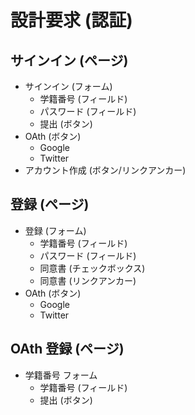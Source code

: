 # 設計要求 (認証)

## サインイン (ページ)

- サインイン (フォーム)
  - 学籍番号 (フィールド)
  - パスワード (フィールド)
  - 提出 (ボタン)
- OAth (ボタン)
  - Google
  - Twitter
- アカウント作成 (ボタン/リンクアンカー)

## 登録 (ページ)

- 登録 (フォーム)
  - 学籍番号 (フィールド)
  - パスワード (フィールド)
  - 同意書 (チェックボックス)
  - 同意書 (リンクアンカー)
- OAth (ボタン)
  - Google
  - Twitter

## OAth 登録 (ページ)

- 学籍番号 フォーム
  - 学籍番号 (フィールド)
  - 提出 (ボタン)
